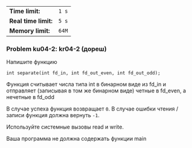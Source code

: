 |                      |       |
|----------------------|-------|
| **Time limit:**      | `1 s` |
| **Real time limit:** | `5 s` |
| **Memory limit:**    | `64M` |


### Problem ku04-2: kr04-2 (дореш)

Напишите функцию

    
    
    int separate(int fd_in, int fd_out_even, int fd_out_odd);

Функция считывает числа типа int в бинарном виде из fd_in и отправляет (записывая в том же бинарном
виде) четные в fd_even, а нечетные в fd_odd

В случае успеха функция возвращает `0`. В случае ошибки чтения / записи функция должна вернуть `-1`.

Используйте системные вызовы read и write.

Ваша программа не должна содержать функции main

